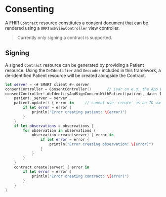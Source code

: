 Consenting
==========

A FHIR `Contract` resource constitutes a consent document that can be rendered using a `ORKTaskViewController` view controller.

> Currently only signing a contract is supported.


Signing
-------

A signed `Contract` resource can be generated by providing a Patient resource.
Using the `DeIdentifier` and `Geocoder` included in this framework, a de-identified Patient resource will be created alongside the Contract.

```swift
let server = <# SMART client #>.server
consentController = ConsentController()       // ivar on e.g. the App Delegate
consentController!.deIdentifyAndSignConsentWithPatient(patient, date: NSDate()) { contract, patient, error in
    patient._server = server
    patient.update() { error in     // cannot use `create` as an ID was assigned
        if let error = error {
            println("Error creating patient: \(error)")
        }
    }
    if let observations = observations {
        for observation in observations {
            observation.create(server) { error in
                if let error = error {
                    println("Error creating observation: \(error)")
                }
            }
        }
    }
    contract.create(server) { error in
        if let error = error {
            println("Error creating contract: \(error)")
        }
    }
}
```
